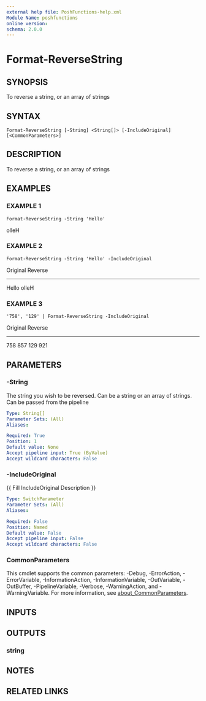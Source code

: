 ```yaml
---
external help file: PoshFunctions-help.xml
Module Name: poshfunctions
online version:
schema: 2.0.0
---
```


# Format-ReverseString

## SYNOPSIS
To reverse a string, or an array of strings

## SYNTAX

```
Format-ReverseString [-String] <String[]> [-IncludeOriginal] [<CommonParameters>]
```

## DESCRIPTION
To reverse a string, or an array of strings

## EXAMPLES

### EXAMPLE 1
```
Format-ReverseString -String 'Hello'
```

olleH

### EXAMPLE 2
```
Format-ReverseString -String 'Hello' -IncludeOriginal
```

Original Reverse
-------- -------
Hello    olleH

### EXAMPLE 3
```
'758', '129' | Format-ReverseString -IncludeOriginal
```

Original Reverse
-------- -------
758      857
129      921

## PARAMETERS

### -String
The string you wish to be reversed.
Can be a string or an array of strings.
Can be passed from the pipeline

```yaml
Type: String[]
Parameter Sets: (All)
Aliases:

Required: True
Position: 1
Default value: None
Accept pipeline input: True (ByValue)
Accept wildcard characters: False
```

### -IncludeOriginal
{{ Fill IncludeOriginal Description }}

```yaml
Type: SwitchParameter
Parameter Sets: (All)
Aliases:

Required: False
Position: Named
Default value: False
Accept pipeline input: False
Accept wildcard characters: False
```

### CommonParameters
This cmdlet supports the common parameters: -Debug, -ErrorAction, -ErrorVariable, -InformationAction, -InformationVariable, -OutVariable, -OutBuffer, -PipelineVariable, -Verbose, -WarningAction, and -WarningVariable. For more information, see [about_CommonParameters](http://go.microsoft.com/fwlink/?LinkID=113216).

## INPUTS

## OUTPUTS

### string
## NOTES

## RELATED LINKS
